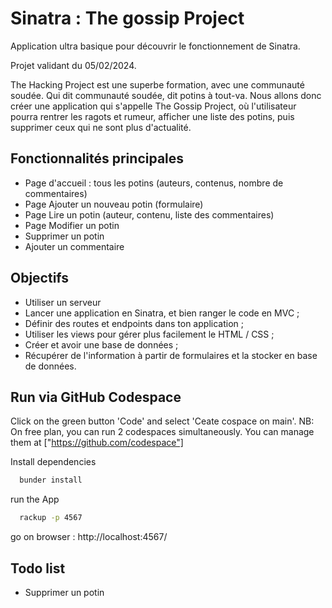 # Sinatra : The gossip Project

Application ultra basique pour découvrir le fonctionnement de Sinatra.

Projet validant du 05/02/2024.

The Hacking Project est une superbe formation, avec une communauté soudée. Qui dit communauté soudée, dit potins à tout-va. Nous allons donc créer une application qui s'appelle The Gossip Project, où l'utilisateur pourra rentrer les ragots et rumeur, afficher une liste des potins, puis supprimer ceux qui ne sont plus d'actualité.

## Fonctionnalités principales

- Page d'accueil : tous les potins (auteurs, contenus, nombre de commentaires)
- Page Ajouter un nouveau potin (formulaire)
- Page Lire un potin (auteur, contenu, liste des commentaires)
- Page Modifier un potin
- Supprimer un potin
- Ajouter un commentaire

## Objectifs

- Utiliser un serveur
- Lancer une application en Sinatra, et bien ranger le code en MVC ;
- Définir des routes et endpoints dans ton application ;
- Utiliser les views pour gérer plus facilement le HTML / CSS ;
- Créer et avoir une base de données ;
- Récupérer de l'information à partir de formulaires et la stocker en base de données.

## Run via GitHub Codespace
Click on the green button 'Code' and select 'Ceate cospace on main'.
NB: On free plan, you can run 2 codespaces simultaneously. You can manage them at ["https://github.com/codespace"]

Install dependencies

```bash
  bunder install
```

run the App

```bash
  rackup -p 4567
```
go on browser : http://localhost:4567/

## Todo list
- Supprimer un potin

